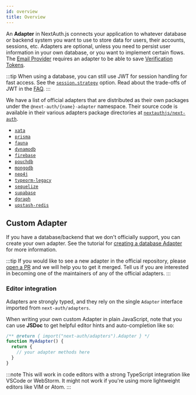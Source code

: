 ```yaml
---
id: overview
title: Overview
---
```


An **Adapter** in NextAuth.js connects your application to whatever database or backend system you want to use to store data for users, their accounts, sessions, etc. Adapters are optional, unless you need to persist user information in your own database, or you want to implement certain flows. The [Email Provider](../providers/email) requires an adapter to be able to save [Verification Tokens](./models#verification-token).

:::tip
When using a database, you can still use JWT for session handling for fast access. See the [`session.strategy`](../configuration/options#session) option. Read about the trade-offs of JWT in the [FAQ](../faq#json-web-tokens).
:::

We have a list of official adapters that are distributed as their own packages under the `@next-auth/{name}-adapter` namespace. Their source code is available in their various adapters package directories at [`nextauthjs/next-auth`](https://github.com/nextauthjs/next-auth/tree/main/packages).

- [`xata`](./xata)
- [`prisma`](./prisma)
- [`fauna`](./fauna)
- [`dynamodb`](./dynamodb)
- [`firebase`](./firebase)
- [`pouchdb`](./pouchdb)
- [`mongodb`](./mongodb)
- [`neo4j`](./neo4j)
- [`typeorm-legacy`](./typeorm)
- [`sequelize`](./sequelize)
- [`supabase`](./supabase)
- [`dgraph`](./dgraph)
- [`upstash-redis`](./upstash-redis)

## Custom Adapter

If you have a database/backend that we don't officially support, you can create your own adapter.
See the tutorial for [creating a database Adapter](../tutorials/creating-a-database-adapter) for more information.

:::tip
If you would like to see a new adapter in the official repository, please [open a PR](https://github.com/nextauthjs/next-auth/issues/new) and we will help you to get it merged. Tell us if you are interested in becoming one of the maintainers of any of the official adapters.
:::

### Editor integration

Adapters are strongly typed, and they rely on the single `Adapter` interface imported from `next-auth/adapters`.

When writing your own custom Adapter in plain JavaScript, note that you can use **JSDoc** to get helpful editor hints and auto-completion like so:

```js
/** @return { import("next-auth/adapters").Adapter } */
function MyAdapter() {
  return {
    // your adapter methods here
  }
}
```

:::note
This will work in code editors with a strong TypeScript integration like VSCode or WebStorm. It might not work if you're using more lightweight editors like VIM or Atom.
:::
